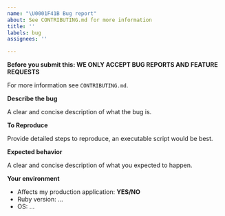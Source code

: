 ```yaml
---
name: "\U0001F41B Bug report"
about: See CONTRIBUTING.md for more information
title: ''
labels: bug
assignees: ''

---
```


**Before you submit this: WE ONLY ACCEPT BUG REPORTS AND FEATURE REQUESTS**

For more information see `CONTRIBUTING.md`.

**Describe the bug**

A clear and concise description of what the bug is.

**To Reproduce**

Provide detailed steps to reproduce, an executable script would be best.

**Expected behavior**

A clear and concise description of what you expected to happen.

**Your environment**

- Affects my production application: **YES/NO**
- Ruby version: ...
- OS: ...
